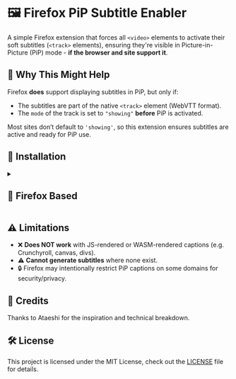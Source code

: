 # 🖼️ Firefox PiP Subtitle Enabler

A simple Firefox extension that forces all `<video>` elements to activate their soft subtitles (`<track>` elements), ensuring they're visible in Picture-in-Picture (PiP) mode - **if the browser and site support it**.


## 🔧 Why This Might Help

Firefox **does** support displaying subtitles in PiP, but only if:
- The subtitles are part of the native `<track>` element (WebVTT format).
- The `mode` of the track is set to `"showing"` **before** PiP is activated.

Most sites don’t default to `'showing'`, so this extension ensures subtitles are active and ready for PiP use.

## 🚀 Installation

<details>
<summary><h2>📘 Firefox Based</h2></summary>

### Option 1: Official Store Download
1. Visit the [Firefox Addon Store](example.com) (TBA)
2. Click "Add to Firefox"

### Option 2: Manual Installation
1. Download the latest release
2. Navigate to `about:debugging`
3. Click "This Firefox"
4. Click "Load Temporary Add-on"
5. Select any file from the downloaded folder
</details>



## ⚠️ Limitations

* ❌ **Does NOT work** with JS-rendered or WASM-rendered captions (e.g. Crunchyroll, canvas, divs).
* ⚠️ **Cannot generate subtitles** where none exist.
* 🔒 Firefox may intentionally restrict PiP captions on some domains for security/privacy.



## 🙌 Credits

Thanks to Ataeshi for the inspiration and technical breakdown.

## 🛠️ License

This project is licensed under the MIT License, check out the [LICENSE](LICENSE) file for details.
